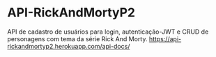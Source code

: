 # API-RickAndMortyP2
API de cadastro de usuários para login, autenticação-JWT e CRUD de personagens com tema da série Rick And Morty.
https://api-rickandmortyp2.herokuapp.com/api-docs/
